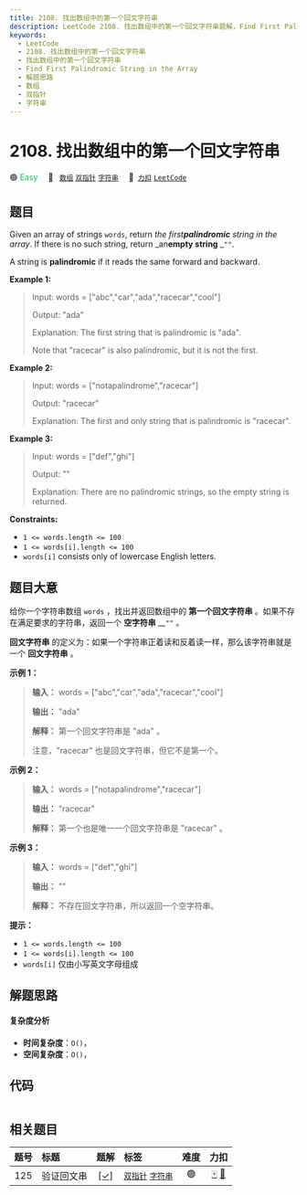 ```yaml
---
title: 2108. 找出数组中的第一个回文字符串
description: LeetCode 2108. 找出数组中的第一个回文字符串题解，Find First Palindromic String in the Array，包含解题思路、复杂度分析以及完整的 JavaScript 代码实现。
keywords:
  - LeetCode
  - 2108. 找出数组中的第一个回文字符串
  - 找出数组中的第一个回文字符串
  - Find First Palindromic String in the Array
  - 解题思路
  - 数组
  - 双指针
  - 字符串
---
```


# 2108. 找出数组中的第一个回文字符串

🟢 <font color=#15bd66>Easy</font>&emsp; 🔖&ensp; [`数组`](/tag/array.md) [`双指针`](/tag/two-pointers.md) [`字符串`](/tag/string.md)&emsp; 🔗&ensp;[`力扣`](https://leetcode.cn/problems/find-first-palindromic-string-in-the-array) [`LeetCode`](https://leetcode.com/problems/find-first-palindromic-string-in-the-array)

## 题目

Given an array of strings `words`, return _the first**palindromic** string in
the array_. If there is no such string, return _an**empty string** _`""`.

A string is **palindromic** if it reads the same forward and backward.



**Example 1:**

> Input: words = ["abc","car","ada","racecar","cool"]
> 
> Output: "ada"
> 
> Explanation: The first string that is palindromic is "ada".
> 
> Note that "racecar" is also palindromic, but it is not the first.

**Example 2:**

> Input: words = ["notapalindrome","racecar"]
> 
> Output: "racecar"
> 
> Explanation: The first and only string that is palindromic is "racecar".

**Example 3:**

> Input: words = ["def","ghi"]
> 
> Output: ""
> 
> Explanation: There are no palindromic strings, so the empty string is returned.

**Constraints:**

  * `1 <= words.length <= 100`
  * `1 <= words[i].length <= 100`
  * `words[i]` consists only of lowercase English letters.


## 题目大意

给你一个字符串数组 `words` ，找出并返回数组中的 **第一个回文字符串** 。如果不存在满足要求的字符串，返回一个 **空字符串** __`""`
。

**回文字符串** 的定义为：如果一个字符串正着读和反着读一样，那么该字符串就是一个 **回文字符串** 。



**示例 1：**

> 
> 
> 
> 
> 
> **输入：** words = ["abc","car","ada","racecar","cool"]
> 
> **输出：** "ada"
> 
> **解释：** 第一个回文字符串是 "ada" 。
> 
> 注意，"racecar" 也是回文字符串，但它不是第一个。
> 
> 

**示例 2：**

> 
> 
> 
> 
> 
> **输入：** words = ["notapalindrome","racecar"]
> 
> **输出：** "racecar"
> 
> **解释：** 第一个也是唯一一个回文字符串是 "racecar" 。
> 
> 

**示例 3：**

> 
> 
> 
> 
> 
> **输入：** words = ["def","ghi"]
> 
> **输出：** ""
> 
> **解释：** 不存在回文字符串，所以返回一个空字符串。
> 
> 



**提示：**

  * `1 <= words.length <= 100`
  * `1 <= words[i].length <= 100`
  * `words[i]` 仅由小写英文字母组成


## 解题思路

#### 复杂度分析

- **时间复杂度**：`O()`，
- **空间复杂度**：`O()`，

## 代码

```javascript

```

## 相关题目

<!-- prettier-ignore -->
| 题号 | 标题 | 题解 | 标签 | 难度 | 力扣 |
| :------: | :------ | :------: | :------ | :------: | :------: |
| 125 | 验证回文串 | [[✓]](/problem/0125.md) |  [`双指针`](/tag/two-pointers.md) [`字符串`](/tag/string.md) | 🟢 | [🀄️](https://leetcode.cn/problems/valid-palindrome) [🔗](https://leetcode.com/problems/valid-palindrome) |
